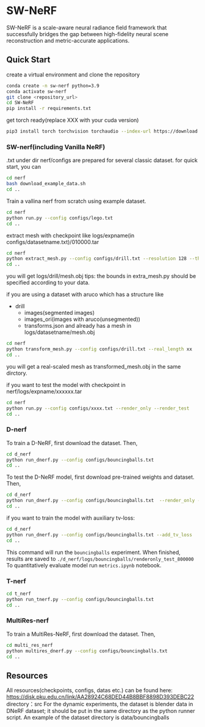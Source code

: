 # SW-NeRF
SW-NeRF is a scale-aware neural radiance field framework that successfully bridges the gap between high-fidelity neural scene reconstruction and metric-accurate applications. 
## Quick Start
create a virtual environment and clone the repository
  ```bash
  conda create -n sw-nerf python=3.9
  conda activate sw-nerf
  git clone <repository_url>
  cd SW-NeRF
  pip install -r requirements.txt
  ```
get torch ready(replace XXX with your cuda version)
```bash  
pip3 install torch torchvision torchaudio --index-url https://download.pytorch.org/whl/cuXXX
```


###  SW-nerf(including Vanilla NeRF)
  .txt under dir nerf/configs are prepared for several classic dataset.
  for quick start, you can
  ```bash
  cd nerf
  bash download_example_data.sh
  cd ..
  ```
  Train a vallina nerf from scratch using example dataset.
  ```bash
  cd nerf
  python run.py --config configs/lego.txt
  cd ..
  ```
  extract mesh with checkpoint like logs/expname(in configs/datasetname.txt)/010000.tar
  ```bash
  cd nerf
  python extract_mesh.py --config configs/drill.txt --resolution 128 --threshold 30
  cd ..
  ```
  you will get logs/drill/mesh.obj
  tips: the bounds in extra_mesh.py should be specified according to your data.


  if you are using a dataset with aruco which has a structure like
  - drill
    - images(segmented images)
    - images_ori(images with aruco(unsegmented))
    - transforms.json
  and already has a mesh in logs/datasetname/mesh.obj
  ```bash
  cd nerf
  python transform_mesh.py --config configs/drill.txt --real_length xx
  cd ..
  ```
  you will get a real-scaled mesh as transformed_mesh.obj in the same dirctory.


  if you want to test the model with checkpoint in nerf/logs/expname/xxxxxx.tar
  ```bash
  cd nerf
  python run.py --config configs/xxxx.txt --render_only --render_test
  cd ..
  ```
### D-nerf
  To train a D-NeRF, first download the dataset. Then, 
  ```bash
  cd d_nerf
  python run_dnerf.py --config configs/bouncingballs.txt
  cd ..
  ```
  To test the D-NeRF model, first download pre-trained weights and dataset. Then,    
  ```bash
  cd d_nerf
  python run_dnerf.py --config configs/bouncingballs.txt  --render_only --render_test
  cd ..
  ```
  if you want to train the model with auxiliary tv-loss:
  ```bash
  cd d_nerf
  python run_dnerf.py --config configs/bouncingballs.txt --add_tv_loss
  cd ..
  ```
  This command will run the `bouncingballs` experiment. When finished, results are saved to `./d_nerf/logs/bouncingballs/renderonly_test_800000` To quantitatively evaluate model run `metrics.ipynb` notebook.
### T-nerf
  ```bash
  cd t_nerf
  python run_tnerf.py --config configs/bouncingballs.txt
  cd ..
  ```
### MultiRes-nerf
  To train a MultiRes-NeRF, first download the dataset. Then, 
  ```bash
  cd multi_res_nerf
  python multires_dnerf.py --config configs/bouncingballs.txt
  cd ..
  ```
## Resources
  All resources(checkpoints, configs, datas etc.) can be found here: 
  https://disk.pku.edu.cn/link/AA28924C68DED44B8BBF8898D393DEBC22
  directory：src
  For the dynamic experiments, the dataset is blender data in DNeRF dataset; it should be put in the same directory as the python runner script.
  An example of the dataset directory is data/bouncingballs

